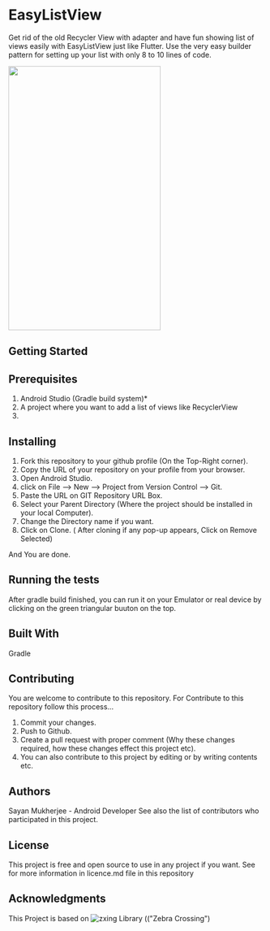 # EasyListView

Get rid of the old Recycler View with adapter and have fun showing list of views easily with EasyListView just like Flutter.
Use the very easy builder pattern for setting up your list with only 8 to 10 lines of code.

<img src="https://github.com/msayanece/EasyListView/blob/master/list.gif" width="300" height="520"> 



## Getting Started


## Prerequisites

1. Android Studio (Gradle build system)*
2. A project where you want to add a list of views like RecyclerView
3. 


## Installing

1. Fork this repository to your github profile (On the Top-Right corner).
2. Copy the URL of your repository on your profile from your browser.
3. Open Android Studio.
4. click on File --> New --> Project from Version Control --> Git.
5. Paste the URL on GIT Repository URL Box.
6. Select your Parent Directory (Where the project should be installed in your local Computer).
7. Change the Directory name if you want.
8. Click on Clone. ( After cloning if any pop-up appears, Click on Remove Selected)

And You are done.


## Running the tests

After gradle build finished, you can run it on your Emulator or real device by clicking on the green triangular buuton on the top.


## Built With

Gradle


## Contributing

You are welcome to contribute to this repository. For Contribute to this repository follow this process...

1. Commit your changes.
2. Push to Github.
3. Create a pull request with proper comment (Why these changes required, how these changes effect this project etc).
4. You can also contribute to this project by editing or by writing contents etc.


## Authors

Sayan Mukherjee - Android Developer
See also the list of contributors who participated in this project.


## License

This project is free and open source to use in any project if you want.
See for more information in licence.md file in this repository


## Acknowledgments

This Project is based on ![zxing Library (("Zebra Crossing")](https://github.com/zxing/zxing)
